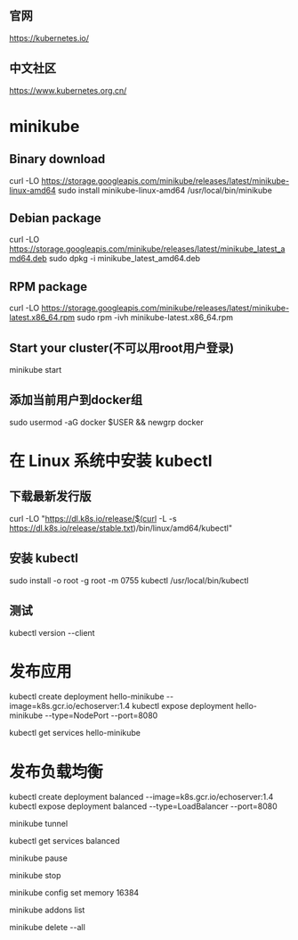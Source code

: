 
## 官网
https://kubernetes.io/  

## 中文社区
https://www.kubernetes.org.cn/  


# minikube 

## Binary download
 curl -LO https://storage.googleapis.com/minikube/releases/latest/minikube-linux-amd64
 sudo install minikube-linux-amd64 /usr/local/bin/minikube

## Debian package
 curl -LO https://storage.googleapis.com/minikube/releases/latest/minikube_latest_amd64.deb
 sudo dpkg -i minikube_latest_amd64.deb

## RPM package
 curl -LO https://storage.googleapis.com/minikube/releases/latest/minikube-latest.x86_64.rpm
 sudo rpm -ivh minikube-latest.x86_64.rpm



## Start your cluster(不可以用root用户登录)
minikube start

## 添加当前用户到docker组
sudo usermod -aG docker $USER && newgrp docker



# 在 Linux 系统中安装 kubectl 
## 下载最新发行版
curl -LO "https://dl.k8s.io/release/$(curl -L -s https://dl.k8s.io/release/stable.txt)/bin/linux/amd64/kubectl"

## 安装 kubectl
sudo install -o root -g root -m 0755 kubectl /usr/local/bin/kubectl

## 测试
kubectl version --client

# 发布应用
kubectl create deployment hello-minikube --image=k8s.gcr.io/echoserver:1.4
kubectl expose deployment hello-minikube --type=NodePort --port=8080

kubectl get services hello-minikube

# 发布负载均衡
kubectl create deployment balanced --image=k8s.gcr.io/echoserver:1.4  
kubectl expose deployment balanced --type=LoadBalancer --port=8080

minikube tunnel

kubectl get services balanced




minikube pause

minikube stop

minikube config set memory 16384

minikube addons list

minikube delete --all
